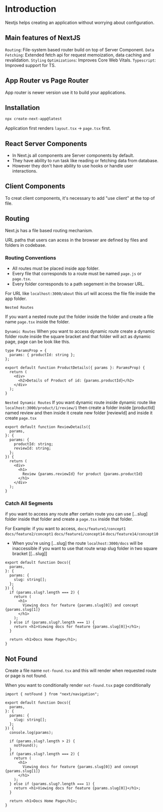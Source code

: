 # Introduction

Nextjs helps creating an application without worrying about configuration.

## Main features of NextJS

`Routing`: File-system based router build on top of Server Component.
`Data Fetching`: Extended fetch api for request memoization, data caching and revalidation.
`Styling`
`Optimizations`: Improves Core Web Vitals.
`Typescript`: Improved support for TS.

## App Router vs Page Router

App router is newer version use it to build your applications.

## Installation

```bash
npx create-next-app@latest
```

Application first renders `layout.tsx` -> `page.tsx` first.

## React Server Components

- In Next.js all components are Server components by default.
- They have ability to run task like reading or fetching data from database.
- However they don't have ability to use hooks or handle user interactions.

## Client Components

To creat client components, it's necessary to add "use client" at the top of file.

## Routing

Next.js has a file based routing mechanism.

URL paths that users can acess in the browser are defined by files and folders in codebase.

### Routing Conventions

- All routes must be placed inside app folder.
- Every file that corresponds to a route must be named `page.js` or `page.tsx`.
- Every folder corresponds to a path segement in the browser URL.

For URL like `localhost:3000/about` this url will access the file file inside the app folder.

`Nested Routes`

If you want a nested route put the folder inside the folder and create a file name `page.tsx` inside the folder.

`Dynamic Routes`
When you want to access dynamic route create a dynamic folder route inside the square bracket and that folder will act as dynamic page, page can be look like this.

```tsx
type ParamsProp = {
  params: { productId: string };
};

export default function ProductDetails({ params }: ParamsProp) {
  return (
    <div>
      <h2>Details of Product of id: {params.productId}</h2>
    </div>
  );
}
```

`Nested Dynamic Routes`
If you want dynamic route inside dynamic route like `localhost:3000/product/1/review/1`
then create a folder inside [productId] named review and then inside it create new folder [reviewId] and inside it create `page.tsx`

```tsx
export default function ReviewDetails({
  params,
}: {
  params: {
    productId: string;
    reviewId: string;
  };
}) {
  return (
    <div>
      <h1>
        Review {params.reviewId} for product {params.productId}
      </h1>
    </div>
  );
}
```

### Catch All Segments

if you want to access any route after certain route you can use [...slug] folder inside that folder and create a `page.tsx` inside that folder.

For Example: if you want to access,
`docs/feature1/concept1`
`docs/feature2/concept1`
`docs/feature1/concept14`
`docs/feature14/concept10`

- When you're using [...slug] the route `localhost:3000/docs` will be inaccessible if you want to use that route wrap slug folder in two square bracket [[...slug]]

```tsx
export default function Docs({
  params,
}: {
  params: {
    slug: string[];
  };
}) {
  if (params.slug?.length === 2) {
    return (
      <h1>
        Viewing docs for feature {params.slug[0]} and concept {params.slug[1]}
      </h1>
    );
  } else if (params.slug?.length === 1) {
    return <h1>Viewing docs for feature {params.slug[0]}</h1>;
  }

  return <h1>Docs Home Page</h1>;
}
```

## Not Found

Create a file name `not-found.tsx` and this will render when requested route or page is not found.

When you want to conditionally render `not-found.tsx` page conditionally

```tsx
import { notFound } from "next/navigation";

export default function Docs({
  params,
}: {
  params: {
    slug: string[];
  };
}) {
  console.log(params);

  if (params.slug?.length > 2) {
    notFound();
  }
  if (params.slug?.length === 2) {
    return (
      <h1>
        Viewing docs for feature {params.slug[0]} and concept {params.slug[1]}
      </h1>
    );
  } else if (params.slug?.length === 1) {
    return <h1>Viewing docs for feature {params.slug[0]}</h1>;
  }

  return <h1>Docs Home Page</h1>;
}
```
